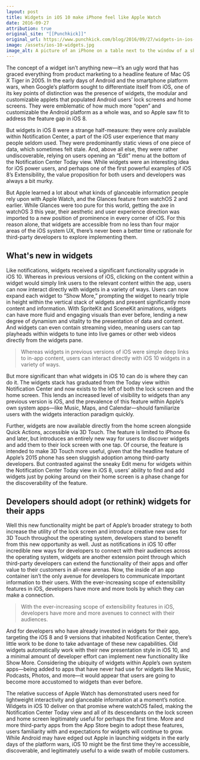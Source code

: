 ```yaml
---
layout: post
title: Widgets in iOS 10 make iPhone feel like Apple Watch
date: 2016-09-27
attribution: true
original_site: "[[Punchkick]]"
original_url: https://www.punchkick.com/blog/2016/09/27/widgets-in-ios-10-make-your-iphone-feel-more-like-an-apple-watch
image: /assets/ios-10-widgets.jpg
image_alt: A picture of an iPhone on a table next to the window of a skyscraper, overlooking Millennium Park in downtown Chicago, with iOS 10 Notification Center widgets shown on its screen.
---
```

The concept of a widget isn’t anything new—it’s an ugly word that has graced everything from product marketing to a headline feature of Mac OS X Tiger in 2005. In the early days of Android and the smartphone platform wars, when Google’s platform sought to differentiate itself from iOS, one of its key points of distinction was the presence of widgets, the modular and customizable applets that populated Android users’ lock screens and home screens. They were emblematic of how much more “open” and customizable the Android platform as a whole was, and so Apple saw fit to address the feature gap in iOS 8.

But widgets in iOS 8 were a strange half-measure: they were only available within Notification Center, a part of the iOS user experience that many people seldom used. They were predominantly static views of one piece of data, which sometimes felt stale. And, above all else, they were rather undiscoverable, relying on users opening an “Edit” menu at the bottom of the Notification Center Today view. While widgets were an interesting idea for iOS power users, and perhaps one of the first powerful examples of iOS 8’s Extensibility, the value proposition for both users and developers was always a bit murky.

But Apple learned a lot about what kinds of glanceable information people rely upon with Apple Watch, and the Glances feature from watchOS 2 and earlier. While Glances were too pure for this world, getting the axe in watchOS 3 this year, their aesthetic and user experience direction was imported to a new position of prominence in every corner of iOS. For this reason alone, that widgets are accessible from no less than four major areas of the iOS system UX, there’s never been a better time or rationale for third-party developers to explore implementing them.

## What's new in widgets

Like notifications, widgets received a significant functionality upgrade in iOS 10. Whereas in previous versions of iOS, clicking on the content within a widget would simply link users to the relevant content within the app, users can now interact directly with widgets in a variety of ways. Users can now expand each widget to “Show More,” prompting the widget to nearly triple in height within the vertical stack of widgets and present significantly more content and information. With SpriteKit and SceneKit animations, widgets can have more fluid and engaging visuals than ever before, lending a new degree of dynamism and vitality to the presentation of data and content. And widgets can even contain streaming video, meaning users can tap playheads within widgets to tune into live games or other web videos directly from the widgets pane.

> Whereas widgets in previous versions of iOS were simple deep links to in-app content, users can interact directly with iOS 10 widgets in a variety of ways.

But more significant than what widgets in iOS 10 can do is where they can do it. The widgets stack has graduated from the Today view within Notification Center and now exists to the left of both the lock screen and the home screen. This lends an increased level of visibility to widgets than any previous version is iOS, and the prevalence of this feature within Apple’s own system apps—like Music, Maps, and Calendar—should familiarize users with the widgets interaction paradigm quickly.

Further, widgets are now available directly from the home screen alongside Quick Actions, accessible via 3D Touch. The feature is limited to iPhone 6s and later, but introduces an entirely new way for users to discover widgets and add them to their lock screen with one tap. Of course, the feature is intended to make 3D Touch more useful, given that the headline feature of Apple’s 2015 phone has seen sluggish adoption among third-party developers. But contrasted against the sneaky Edit menu for widgets within the Notification Center Today view in iOS 8, users’ ability to find and add widgets just by poking around on their home screen is a phase change for the discoverability of the feature.

## Developers should adopt (or rethink) widgets for their apps

Well this new functionality might be part of Apple’s broader strategy to both increase the utility of the lock screen and introduce creative new uses for 3D Touch throughout the operating system, developers stand to benefit from this new opportunity as well. Just as notifications in iOS 10 offer incredible new ways for developers to connect with their audiences across the operating system, widgets are another extension point through which third-party developers can extend the functionality of their apps and offer value to their customers in all-new arenas. Now, the inside of an app container isn’t the only avenue for developers to communicate important information to their users. With the ever-increasing scope of extensibility features in iOS, developers have more and more tools by which they can make a connection.

> With the ever-increasing scope of extensibility features in iOS, developers have more and more avenues to connect with their audiences.

And for developers who have already invested in widgets for their app, targeting the iOS 8 and 9 versions that inhabited Notification Center, there’s little work to be done to take advantage of these new capabilities. Old widgets automatically work with their new presentation style in iOS 10, and a minimal amount of developer effort can implement new functionality like Show More. Considering the ubiquity of widgets within Apple’s own system apps—being added to apps that have never had use for widgets like Music, Podcasts, Photos, and more—it would appear that users are going to become more accustomed to widgets than ever before.

The relative success of Apple Watch has demonstrated users need for lightweight interactivity and glanceable information at a moment’s notice. Widgets in iOS 10 deliver on that promise where watchOS failed, making the Notification Center Today view and all of its descendants on the lock screen and home screen legitimately useful for perhaps the first time. More and more third-party apps from the App Store begin to adopt these features, users familiarity with and expectations for widgets will continue to grow. While Android may have edged out Apple in launching widgets in the early days of the platform wars, iOS 10 might be the first time they’re accessible, discoverable, and legitimately useful to a wide swath of mobile customers.
